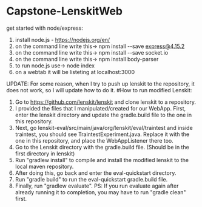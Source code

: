 # Capstone-LenskitWeb

get started with node/express:

1. install node.js - https://nodejs.org/en/
2. on the command line write this->     npm install --save express@4.15.2
3. on the command line write this->     npm install --save socket.io
4. on the command line write this->     npm install body-parser
5. to run node.js use->   node index
6. on a webtab it will be listeting at localhost:3000

UPDATE: For some reason, when I try to push up lenskit to the repository, it does not work, so I will update how to do it.
#How to run modified Lenskit:
1. Go to https://github.com/lenskit/lenskit and clone lenskit to a repository.
2. I provided the files that I manipulated/created for our WebApp. First, enter the lenskit directory and update the gradle.build file to the one in this repository.
3. Next, go lenskit-eval/src/main/java/org/lenskit/eval/traintest and inside traintest, you should see TraintestExperiment.java.
Replace it with the one in this repository, and place the WebAppListener there too.
4. Go to the Lenskit directory with the gradle.build file. (Should be in the first directory in lenskit)
5. Run "gradlew install" to compile and install the modified lenskit to the local maven repository.
6. After doing this, go back and enter the eval-quickstart directory.
7. Run "gradle build" to run the eval-quickstart gradle.build file.
8. Finally, run "gradlew evaluate".
PS: If you run evaluate again after already running it to completion, you may have to run "gradle clean" first.
